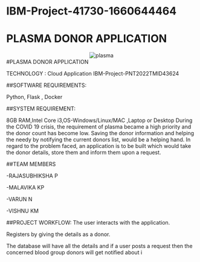 # IBM-Project-41730-1660644464
<h1>PLASMA DONOR APPLICATION</h1>
<center>
    <img src="https://as2.ftcdn.net/v2/jpg/03/26/06/75/1000_F_326067522_ptXvtEaaeXWHVU7pa9DYdrVTt8j17Fdn.jpg" alt="plasma"></center>
#PLASMA DONOR APPLICATION

TECHNOLOGY : Cloud Application 
IBM-Project-PNT2022TMID43624

##SOFTWARE REQUIREMENTS:

Python, Flask , Docker

##SYSTEM REQUIREMENT:

8GB RAM,Intel Core i3,OS-Windows/Linux/MAC ,Laptop or Desktop
During the COVID 19 crisis, the requirement of plasma became a high priority and the donor count has become low. 
Saving the donor information and helping the needy by notifying the current donors list, would be a helping hand.
In regard to the problem faced, an application is to be built which would take the donor details, 
store them and inform them upon a request.

##TEAM MEMBERS

-RAJASUBHIKSHA P

-MALAVIKA KP

-VARUN N

-VISHNU KM


##PROJECT WORKFLOW:
The user interacts with the application.

Registers by giving the details as a donor.

The database will have all the details and if a user posts a request then the concerned blood group donors will get notified about i
